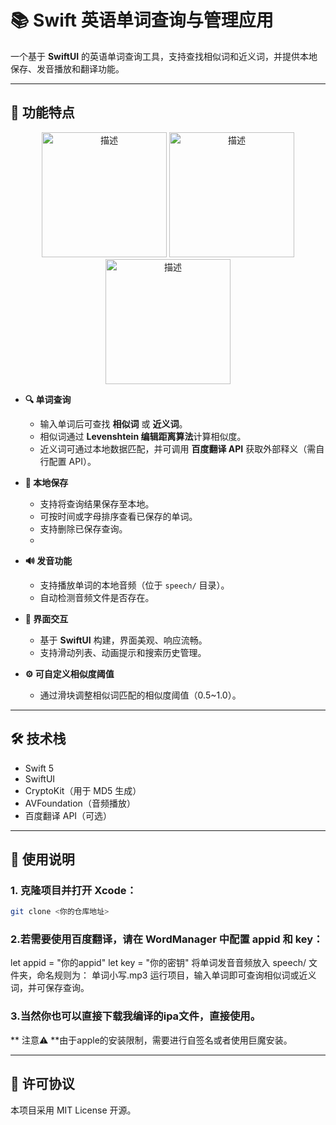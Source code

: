 # 📚 Swift 英语单词查询与管理应用

一个基于 **SwiftUI** 的英语单词查询工具，支持查找相似词和近义词，并提供本地保存、发音播放和翻译功能。

---

## 🌟 功能特点
<p align="center">
<img src="https://github.com/user-attachments/assets/6452f59d-146d-4e94-a8ad-09c0d97842d3" alt="描述" width="200"/> <img src="https://github.com/user-attachments/assets/adbc4423-dae9-46bf-afb6-85c3eb2297c7" alt="描述" width="200"/><img src="https://github.com/user-attachments/assets/75a3f096-0452-42b2-9864-e4f48b59c03e" alt="描述" width="200"/>
</p>

- **🔍 单词查询** 

  - 输入单词后可查找 **相似词** 或 **近义词**。
  - 相似词通过 **Levenshtein 编辑距离算法**计算相似度。
  - 近义词可通过本地数据匹配，并可调用 **百度翻译 API** 获取外部释义（需自行配置 API）。

- **💾 本地保存**  
  - 支持将查询结果保存至本地。
  - 可按时间或字母排序查看已保存的单词。
  - 支持删除已保存查询。
  -
- **🔊 发音功能**  
  - 支持播放单词的本地音频（位于 `speech/` 目录）。
  - 自动检测音频文件是否存在。

- **🎨 界面交互**  
  - 基于 **SwiftUI** 构建，界面美观、响应流畅。
  - 支持滑动列表、动画提示和搜索历史管理。

- **⚙️ 可自定义相似度阈值**  
  - 通过滑块调整相似词匹配的相似度阈值（0.5~1.0）。

---

## 🛠 技术栈

- Swift 5
- SwiftUI
- CryptoKit（用于 MD5 生成）
- AVFoundation（音频播放）
- 百度翻译 API（可选）

---

## 🚀 使用说明

### 1. 克隆项目并打开 Xcode：
   ```bash
   git clone <你的仓库地址>
   ```

### 2.若需要使用百度翻译，请在 WordManager 中配置 appid 和 key：
  let appid = "你的appid"
  let key = "你的密钥"
将单词发音音频放入 speech/ 文件夹，命名规则为：
单词小写.mp3
运行项目，输入单词即可查询相似词或近义词，并可保存查询。

### 3.当然你也可以直接下载我编译的ipa文件，直接使用。
** 注意⚠ **由于apple的安装限制，需要进行自签名或者使用巨魔安装。

---
## 📄 许可协议
本项目采用 MIT License 开源。
